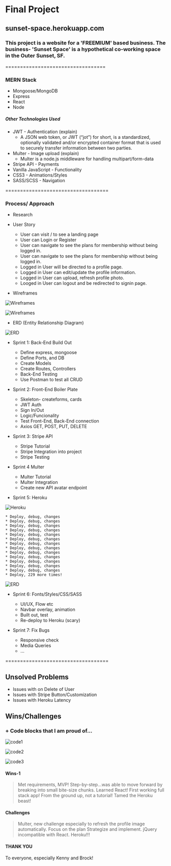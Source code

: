 # Final Project

## sunset-space.herokuapp.com

### This project is a website for a 'FREEMIUM' based business. The business- 'Sunset Space' is a hypothetical co-working space in the Outer Sunset, SF.

==================================

### MERN Stack

* Mongoose/MongoDB
* Express
* React
* Node

##### Other Technologies Used

* JWT - Authentication (explain)
    * A JSON web token, or JWT (“jot”) for short, is a standardized, optionally validated and/or encrypted container format that is used to securely transfer information between two parties.
* Multer - Image upload (explain)
    * Multer is a node.js middleware for handling multipart/form-data
* Stripe API - Payments
* Vanilla JavaScript - Functionality
* CSS3 - Animations/Styles
* SASS/SCSS - Navigation


===================================

### Process/ Approach

* Research

* User Story
    * User can visit / to see a landing page
    * User can Login or Register
    * User can navigate to see the plans for membership without being logged in.
    * User can navigate to see the plans for membership without being logged in.
    * Logged in User will be directed to a profile page.
    * Logged in User can edit/update the profile information.
    * Logged in User can upload, refresh profile photo.
    * Looged in User can logout and be redirected to signin page.

* Wireframes

![Wireframes](md_images/wire1.jpg)

![Wireframes](md_images/wire2.jpg)

* ERD (Entity Relationship Diagram)

![ERD](md_images/erd.jpg)

* Sprint 1: Back-End Build Out
    * Define express, mongoose
    * Define Ports, and DB
    * Create Models
    * Create Routes, Controllers
    * Back-End Testing
    * Use Postman to test all CRUD

* Sprint 2: Front-End Boiler Plate
    * Skeleton- createforms, cards
    * JWT Auth
    * Sign In/Out
    * Logic/Funcionality
    * Test Front-End, Back-End connection
    * Axios GET, POST, PUT, DELETE

* Sprint 3: Stripe API
    * Stripe Tutorial
    * Stripe Integration into project
    * Stripe Testing

* Sprint 4 Multer
    * Multer Tutorial
    * Multer Integration
    * Create new API avatar endpoint

* Sprint 5: Heroku

![Heroku](md_images/heroku.jpg)

    * Deploy, debug, changes
    * Deploy, debug, changes
    * Deploy, debug, changes
    * Deploy, debug, changes
    * Deploy, debug, changes
    * Deploy, debug, changes
    * Deploy, debug, changes
    * Deploy, debug, changes
    * Deploy, debug, changes
    * Deploy, debug, changes
    * Deploy, debug, changes
    * Deploy, debug, changes
    * Deploy, debug, changes
    * Deploy, 229 more times!

![ERD](md_images/debug.jpg)


* Sprint 6: Fonts/Styles/CSS/SASS
    * UI/UX, Flow etc
    * Navbar overlay, animation
    * Built out, test
    * Re-deploy to Heroku (scary)

* Sprint 7: Fix Bugs
    * Responsive check
    * Media Queries
    * ...


===================================

## Unsolved Problems
* Issues with on Delete of User
* Issues with Stripe Button/Customization
* Issues with Heroku Latency


## Wins/Challenges

### + Code blocks that I am proud of...

![code1](md_images/code1.jpg)

![code2](md_images/code2.jpg)

![code3](md_images/code3.jpg)


#### Wins-1
> Met requirements, MVP!
> Step-by-step...was able to move forward by breaking into small bite-size chunks.
> Learned React! First working full stack app!
> From the ground up, not a tutorial!
> Tamed the Heroku beast!

#### Challenges
> Multer, new challenge especially to refresh the profile image automatically.
> Focus on the plan Strategize and implement.
> jQuery incompatible with React.
> Heroku!!!

#### THANK YOU
To everyone, especially Kenny and Brock!



